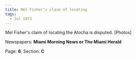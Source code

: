 ```yaml
---  
title: Mel Fisher's claim of locating  
tags:  
  - Jul 1973  
---  
```

  
Mel Fisher's claim of locating the Atocha is disputed. [Photos]  
  
Newspapers: **Miami Morning News or The Miami Herald**  
  
Page: **6**, Section: **C** 

